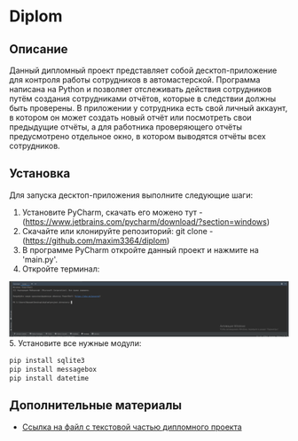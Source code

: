 # Diplom

## Описание

Данный дипломный проект представляет собой десктоп-приложение для контроля работы сотрудников в автомастерской. Программа написана на Python и позволяет отслеживать действия сотрудников путём создания сотрудниками отчётов, которые в следствии должны быть проверены. В приложении у сотрудника есть свой личный аккаунт, в котором он может создать новый отчёт или посмотреть свои предыдущие отчёты, а для работника проверяющего отчёты предусмотрено отдельное окно, в котором выводятся отчёты всех сотрудников.

## Установка

Для запуска десктоп-приложения выполните следующие шаги:
1. Установите PyCharm, скачать его можено тут - (https://www.jetbrains.com/pycharm/download/?section=windows)
2. Скачайте или клонируйте репозиторий: git clone - (https://github.com/maxim3364/diplom)
3. В программе PyCharm откройте данный проект и нажмите на 'main.py'.
4. Откройте терминал:

![alt text](image.png)
  5. Установите все нужные модули:

```
pip install sqlite3
pip install messagebox
pip install datetime
```

## Дополнительные материалы

- [Ссылка на файл с текстовой частью дипломного проекта](https://docs.google.com/document/d/1le78G507Md6S0-av5wdMSuIY8azj1TgSZnxE4ehTXoo/edit)
